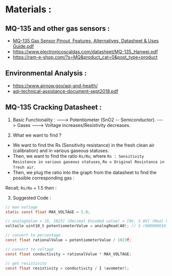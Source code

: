 # Materials : 

## MQ-135 and other gas sensors :
- [MQ-135 Gas Sensor Pinout, Features, Alternatives, Datasheet & Uses Guide.pdf](https://github.com/Air-Gas-Quality/Air-Gas-Quality/files/8318365/MQ-135.Gas.Sensor.Pinout.Features.Alternatives.Datasheet.Uses.Guide.pdf)
- https://www.electronicoscaldas.com/datasheet/MQ-135_Hanwei.pdf
- https://ram-e-shop.com/?s=MQ&product_cat=0&post_type=product

## Environmental Analysis : 
- https://www.airnow.gov/aqi-and-health/
- [aqi-technical-assistance-document-sept2018.pdf](https://github.com/Air-Gas-Quality/Air-Gas-Quality/files/8318367/aqi-technical-assistance-document-sept2018.pdf)

## MQ-135 Cracking Datasheet : 

1) Basic Functionality : 
---> Potentiometer (SnO2 -- Semiconductor). 
---> Gases ---> Voltage increases/Resistivity decreases.


2) What we want to find ? 
- We want to find the Rs (Sensitivity resistance) in the fresh clean air (calibration) and 
in various gaseous statuses.
- Then, we want to find the ratio `Rs/Ro`; where `Rs : Sensitivity Resistance in various gaseous statuses`, `Ro = Original Resistance in fresh air`.
- Then, we plug the ratio into the graph from the datasheet to find the possible corresponding gas : 



Recall; `Rs/Ro` = 1.5
then : 


3) Suggested Code : 
```c
// max voltage 
static const float MAX_VOLTAGE = 5.0;

// analogValue = [0, 1023] (Decimal Encoded value) = [0V, 5.0V] (Real Voltage)
voltaile uint10_t potentiometerValue = analogRead(A0); // 5 (0000000101)

// convert to percentage 
const float rationalValue = potentiometerValue / 1023f; 

// convert to voltage 
const float conductivity = rationalValue * MAX_VOLTAGE;  

// get resistivity
const float resistivity = conductivity / I (avometer);   
```


